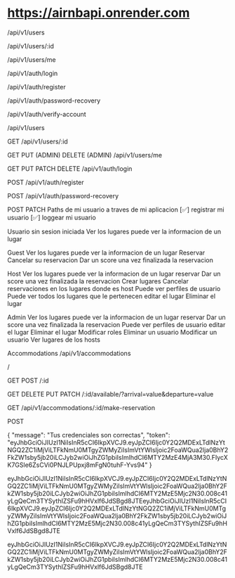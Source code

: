 # https://airnbapi.onrender.com

/api/v1/users

/api/v1/users/:id

/api/v1/users/me

/api/v1/auth/login

/api/v1/auth/register

/api/v1/auth/password-recovery

/api/v1/auth/verify-account

/api/v1/users

GET
/api/v1/users/:id

GET
PUT (ADMIN)
DELETE (ADMIN)
/api/v1/users/me

GET
PUT
PATCH
DELETE
/api/v1/auth/login

POST
/api/v1/auth/register

POST
/api/v1/auth/password-recovery

POST
PATCH
Paths de mi usuario a traves de mi aplicacion
[✅] registrar mi usuario [✅] loggear mi usuario

Usuario sin sesion iniciada
Ver los lugares
puede ver la informacion de un lugar

Guest
Ver los lugares
puede ver la informacion de un lugar
Reservar
Cancelar su reservacion
Dar un score una vez finalizada la reservacion

Host
Ver los lugares
puede ver la informacion de un lugar
reservar
Dar un score una vez finalizada la reservacion
Crear lugares
Cancelar reservaciones en los lugares donde es host
Puede ver perfiles de usuario
Puede ver todos los lugares que le pertenecen
editar el lugar
Eliminar el lugar

Admin
Ver los lugares
puede ver la informacion de un lugar
reservar
Dar un score una vez finalizada la reservacion
Puede ver perfiles de usuario
editar el lugar
Eliminar el lugar
Modificar roles
Eliminar un usuario
Modificar un usuario
Ver lugares de los hosts

Accommodations
/api/v1/accommodations

/

GET
POST
/:id

GET
DELETE
PUT
PATCH
/:id/available/?arrival=value&departure=value

GET
/api/v1/accommodations/:id/make-reservation

POST

{
  "message": "Tus credenciales son correctas",
  "token": "eyJhbGciOiJIUzI1NiIsInR5cCI6IkpXVCJ9.eyJpZCI6Ijc0Y2Q2MDExLTdlNzYtNGQ2ZC1iMjViLTFkNmU0MTgyZWMyZiIsImVtYWlsIjoic2FoaWQua2lja0BhY2FkZW1sby5jb20iLCJyb2wiOiJhZG1pbiIsImlhdCI6MTY2MzE4MjA3M30.FIycXK7GSle6ZsCVi0PNJLPUpxj8mFgN0tuhF-Yvs94"
}


eyJhbGciOiJIUzI1NiIsInR5cCI6IkpXVCJ9.eyJpZCI6Ijc0Y2Q2MDExLTdlNzYtNGQ2ZC1iMjViLTFkNmU0MTgyZWMyZiIsImVtYWlsIjoic2FoaWQua2lja0BhY2FkZW1sby5jb20iLCJyb2wiOiJhZG1pbiIsImlhdCI6MTY2MzE5Mjc2N30.008c41yLgQeCm3TYSythIZSFu9hHVxlf6JdSBgd8JTEeyJhbGciOiJIUzI1NiIsInR5cCI6IkpXVCJ9.eyJpZCI6Ijc0Y2Q2MDExLTdlNzYtNGQ2ZC1iMjViLTFkNmU0MTgyZWMyZiIsImVtYWlsIjoic2FoaWQua2lja0BhY2FkZW1sby5jb20iLCJyb2wiOiJhZG1pbiIsImlhdCI6MTY2MzE5Mjc2N30.008c41yLgQeCm3TYSythIZSFu9hHVxlf6JdSBgd8JTE




eyJhbGciOiJIUzI1NiIsInR5cCI6IkpXVCJ9.eyJpZCI6Ijc0Y2Q2MDExLTdlNzYtNGQ2ZC1iMjViLTFkNmU0MTgyZWMyZiIsImVtYWlsIjoic2FoaWQua2lja0BhY2FkZW1sby5jb20iLCJyb2wiOiJhZG1pbiIsImlhdCI6MTY2MzE5Mjc2N30.008c41yLgQeCm3TYSythIZSFu9hHVxlf6JdSBgd8JTE